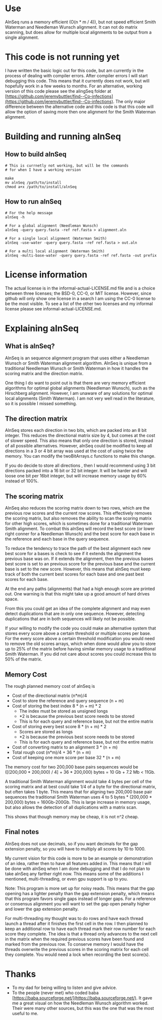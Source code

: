 # Use

AlnSeq runs a memory efficient (O(n \* m / 4)), but not
  speed efficient Smith Waterman and Needleman Wunsch
  alignment. It can not do matrix scanning, but does allow
  for multiple local alignments to be output from a single
  alignment.

# This code is not running yet

I have written the basic logic out for this code, but am
  currently in the process of dealing with compiler errors.
  After compiler errors I will start debugging this code.
  This means that it currently does not work, but will 
  hopefully work in a few weeks to months. For an
  alternative, working version of this code please see the
  alingSeq folder at
  [https://github.com/jeremybuttler/find--Co-infections](https://github.com/jeremybuttler/find--Co-infections).
  The only major difference between the alternative code
  and this code is that this code will allow the option of
  saving more then one alignment for the Smith Waterman
  alignment.

# Building and running alnSeq

## How to build alnSeq

```
# This is currnetly not working, but will be the commands
# for when I have a working version

make
mv alnSeq /path/to/install
chmod a+x /path/to/install/alnSeq
```

## How to run alnSeq

```
# For the help message
alnSeq -h

# For a global alignment (Needleman Wunsch)
alnSeq -query query.fasta -ref ref.fasta > alignment.aln

# For a single local alignment (Waterman Smith)
alnSeq -use-water -query query.fasta -ref ref.fasta > out.aln

# For a multi local alignment (Waterman Smith)
alnSeq -multi-base-water -query query.fasta -ref ref.fasta -out prefix 

```

# License information

The actual license is in the informal-actual-LICENSE.md
  file and is a choice between three licenses; the BSD-0,
  CC-0, or MIT license. However, since github will
  only show one license in a search I am using the CC-0
  license to be the most visible. To see a list of the
  other two licenses and my informal license please see
  informal-actual-LICENSE.md.

# Explaining alnSeq

## What is alnSeq?

AlnSeq is an sequence alignment program that uses either 
  a Needleman Wunsch or Smith Waterman alignment algorithm.
  AlnSeq is unique from a traditional Needleman Wunsch or
  Smith Waterman in how it handles the scoring matrix and
  the direction matrix.

One thing I do want to point out is that there are very
  memory efficient algorithms for optimal global alignments
  (Needleman Wunsch), such as the Hirschberg alignment.
  However, I am unaware of any solutions for optimal local
  alignments (Smith Waterman). I am not very well read in
  the literature, so it is possible I missed something.

## The direction matrix

AlnSeq stores each direction in two bits, which are packed
  into an 8 bit integer. This reduces the directional
  matrix size by 4, but comes at the cost of slower speed.
  This also means that only one direction is stored,
  instead of all possible alternatives. However, alnSeq
  could be modified to keep all directions in a 3 or 4 bit
  array was used at the cost of using twice the memory. You
  can modify the twoBitArrays.c functions to make this
  change.

If you do decide to store all directions , then I would
  recommend using 3 bit directions packed into a 16 bit or
  32 bit integer. It will be harder and will loose one bit
  per 16bit integer, but will increase memory usage by 60%
  instead of 100%.

## The scoring matrix

AlnSeq also reduces the scoring matrix down to two rows,
  which are the previous row scores and the current row
  scores. This effectively removes the scoring matrix, but
  also removes the ability to scan the scoring matrix for
  other high scores, which is sometimes done for a
  traditional Waterman Smith alignment. To combat this
  alnSeq will record the best score (or lower right conner
  for a Needleman Wunsch) and the best score for each base
  in the reference and each base in the query sequence.

To reduce the tendency to trace the path of the best
  alignment each new best score for a bases is check to
  see if it extends the alignment the previous base was on.
  If it extends the alignment, then the previous bases best
  score is set to an previous score for the previous base
  and the current base is set to the new score. However,
  this means that alnSeq must keep track of both the
  current best scores for each base and one past best
  scores for each base.

At the end any paths (alignments) that had a high enough
  score are printed out. One warning is that this might
  take up a good amount of hard drives space.

From this you could get an idea of the complete alignment
  and may even detect duplications that are in only one 
  sequence. However, detecting duplications that are in
  both sequences will likely not be possible.

If your willing to modify the code you could make an
  alternative system that stores every score above a
  certain threshold or multiple scores per base. For the
  every score above a certain threshold modification you
  would need to remove the old scores arrays, which when
  done would allow you to store up to 25% of the matrix
  before having similar memory usage to a traditional
  Smith Waterman. If you did not care about scores you
  could increase this to 50% of the matrix.

## Memory Cost

The rough planned memory cost of alnSeq is

- Cost of the directional matrix (n\*m)/4
- Cost to store the reference and query sequence (n + m)
- Cost of storing the best index 8 \* (n + m) \* 2
  - The index must be stored as unsigned longs
  - \*2 is because the previous best score needs to be
    stored
  - This is for each query and reference base, but not the
    entire matrix
- Cost of storing every best score 8 \* (n + m) * 2
  - Scores are stored as longs
  - \*2 is because the previous best score needs to be
    stored
  - This is for each query and reference base, but not the
    entire matrix
- Cost of converting matrix to an alignment 3 \* (n + m)
- Total rough cost (n\*m)/4 + 36 \* (n + m)
- Cost of keeping one more score per base 32 \* (n + m)
  
The memory cost for two 200,000 base pairs sequences would
  be ([(200,000 \* 200,000) / 4] + 36 \* 200,000) bytes =
  10 Gb + 7.2 Mb < 11Gb.

A traditional Smith Waterman alignment would take 4 bytes
  per cell of the scoring matrix and at best could take
  1/4 of a byte for the directional matrix, but often takes
  1 byte. This means that for aligning two 200,000 base
  pair sequences the traditional Smith Waterman uses
  4 to 5 bytes \* (200,000 \* 200,000) bytes = 160Gb-200Gb.
  This is large increase in memory usage, but also allows
  the detection of all duplications with a matrix scan.

This shows that though memory may be cheap, it is not n^2
  cheap.

## Final notes

AlnSeq does not use decimals, so if you want decimals for
  the gap extension penalty, so you will have to multiply
  all scores by 10 to 1000.

My current vision for this code is more to be an example or
  demonstration of an idea, rather then to have all
  features added in. This means that I will be done with
  alnSeq when I am done debugging and that I do not plan to
  take alnSeq any farther right now. This means some of the
  additions I mentioned, multi-threading, or even gpu
  support is up to you.

Note: This program is more set up for noisy reads. This
  means that the gap opening has a lighter penalty than the
  gap extension penalty, which means that this program
  favors single gaps instead of longer gaps. For a
  reference or consensus alignment you will want to set
  the gap open penalty higher and lower the gap extension
  penalty.

For multi-threading my thought was to do rows and have each
  thread launch a thread after it finishes the first cell
  in the row. I then planned to keep an additional row to
  have each thread mark their row number for each score
  they complete. The idea is that a thread only advances to
  the next cell in the matrix when the required previous
  scores have been found and marked from the previous row.
  To conserve memory I would have the threads overwrite the
  previous scores in the scoring matrix for each cell they
  complete. You would need a lock when recording the best
  score(s).

# Thanks

- To my dad for being willing to listen and give advice.
- To the people (never met) who coded baba
  [https://baba.sourceforge.net/](https://baba.sourceforge.net/).
  It gave me a great visual on how the Needleman Wunsch
  algorithm worked. Their were many other sources, but this
  was the one that was the most useful to me.
